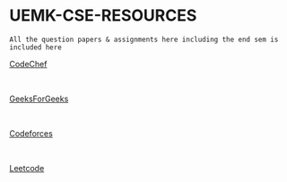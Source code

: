 # UEMK-CSE-RESOURCES
```All the question papers & assignments here including the end sem is included here```

[CodeChef](https://www.codechef.com/)

<br>

[GeeksForGeeks](https://www.geeksforgeeks.org/)

<br>

[Codeforces](https://codeforces.com/)

<br>

[Leetcode](https://leetcode.com/)
<br>
